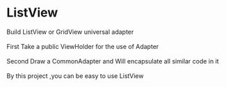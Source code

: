 # ListView<br />  
Build ListView or GridView universal adapter<br />  
First Take a public ViewHolder for the use of Adapter<br />  
Second Draw a CommonAdapter and Will encapsulate all similar code in it<br />  
By this project ,you can be easy to use ListView
